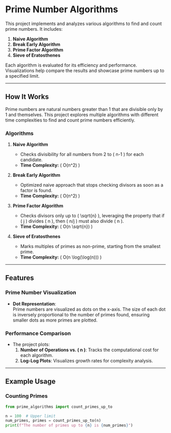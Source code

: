 # Prime Number Algorithms

This project implements and analyzes various algorithms to find and count prime numbers. It includes:
1. **Naive Algorithm**
2. **Break Early Algorithm**
3. **Prime Factor Algorithm**
4. **Sieve of Eratosthenes**

Each algorithm is evaluated for its efficiency and performance. Visualizations help compare the results and showcase prime numbers up to a specified limit.

---

## How It Works

Prime numbers are natural numbers greater than 1 that are divisible only by 1 and themselves. This project explores multiple algorithms with different time complexities to find and count prime numbers efficiently.

### Algorithms

1. **Naive Algorithm**  
   - Checks divisibility for all numbers from 2 to \( n-1 \) for each candidate.
   - **Time Complexity:** \( O(n^2) \)  

2. **Break Early Algorithm**  
   - Optimized naive approach that stops checking divisors as soon as a factor is found.
   - **Time Complexity:** \( O(n^2) \)  

3. **Prime Factor Algorithm**  
   - Checks divisors only up to \( \sqrt{n} \), leveraging the property that if \( j \) divides \( n \), then \( n/j \) must also divide \( n \).
   - **Time Complexity:** \( O(n \sqrt{n}) \)  

4. **Sieve of Eratosthenes**  
   - Marks multiples of primes as non-prime, starting from the smallest prime.
   - **Time Complexity:** \( O(n \log(\log(n))) \)  

---

## Features

### Prime Number Visualization
- **Dot Representation**:  
  Prime numbers are visualized as dots on the x-axis. The size of each dot is inversely proportional to the number of primes found, ensuring smaller dots as more primes are plotted.

### Performance Comparison
- The project plots:
  1. **Number of Operations vs. \( n \)**: Tracks the computational cost for each algorithm.
  2. **Log-Log Plots**: Visualizes growth rates for complexity analysis.

---

## Example Usage

### Counting Primes
```python
from prime_algorithms import count_primes_up_to

n = 100  # Upper limit
num_primes, primes = count_primes_up_to(n)
print(f"The number of primes up to {n} is {num_primes}")
